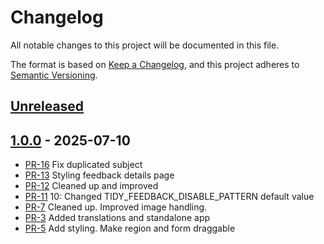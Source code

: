 # Changelog

All notable changes to this project will be documented in this file.

The format is based on [Keep a Changelog](https://keepachangelog.com/en/1.1.0/),
and this project adheres to [Semantic Versioning](https://semver.org/spec/v2.0.0.html).

## [Unreleased]

## [1.0.0] - 2025-07-10

- [PR-16](https://github.com/itk-dev/tidy-feedback/pull/16)
  Fix duplicated subject
- [PR-13](https://github.com/itk-dev/tidy-feedback/pull/13)
  Styling feedback details page
- [PR-12](https://github.com/itk-dev/tidy-feedback/pull/12)
  Cleaned up and improved
- [PR-11](https://github.com/itk-dev/tidy-feedback/pull/11)
  10: Changed TIDY_FEEDBACK_DISABLE_PATTERN default value
- [PR-7](https://github.com/itk-dev/tidy-feedback/pull/7)
  Cleaned up. Improved image handling.
- [PR-3](https://github.com/itk-dev/tidy-feedback/pull/3)
  Added translations and standalone app
- [PR-5](https://github.com/itk-dev/tidy-feedback/pull/5)
  Add styling. Make region and form draggable

[Unreleased]: https://github.com/itk-dev/tidy_feedback/compare/1.0.0...HEAD
[1.0.0]: https://github.com/itk-dev/tidy_feedback/releases/tag/1.0.0
